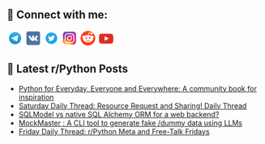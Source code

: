 ## 🔎 Connect with me:
[<img src="https://github.com/bullbesh/bullbesh/blob/main/images/Telegram.png" width="32" height="32" />](https://t.me/bullbesh)
[<img src="https://github.com/bullbesh/bullbesh/blob/main/images/VK.png" width="32" height="32" />](https://vk.com/bullbesh)
[<img src="https://github.com/bullbesh/bullbesh/blob/main/images/Twitter.png" width="32" height="32" />](https://twitter.com/bullbesh1)
[<img src="https://github.com/bullbesh/bullbesh/blob/main/images/Instagram.png" width="32" height="32" />](https://www.instagram.com/bullbesh)
[<img src="https://github.com/bullbesh/bullbesh/blob/main/images/Reddit.png" width="32" height="32" />](https://www.reddit.com/user/bullbesh)
[<img src="https://github.com/bullbesh/bullbesh/blob/main/images/YouTube.png" width="32" height="32" />](https://www.youtube.com/channel/UCtfjRs6uzgq5mfm8S06WTcg)

## 📕 Latest r/Python Posts
<!-- BLOG-POST-LIST:START -->
- [Python for Everyday, Everyone and Everywhere: A community book for inspiration](https://www.reddit.com/r/Python/comments/1brh3zq/python_for_everyday_everyone_and_everywhere_a/)
- [Saturday Daily Thread: Resource Request and Sharing! Daily Thread](https://www.reddit.com/r/Python/comments/1br3mfb/saturday_daily_thread_resource_request_and/)
- [SQLModel vs native SQL Alchemy ORM for a web backend?](https://www.reddit.com/r/Python/comments/1br19x3/sqlmodel_vs_native_sql_alchemy_orm_for_a_web/)
- [MockMaster : A CLI tool to generate fake /dummy data using LLMs](https://www.reddit.com/r/Python/comments/1bqylmk/mockmaster_a_cli_tool_to_generate_fake_dummy_data/)
- [Friday Daily Thread: r/Python Meta and Free-Talk Fridays](https://www.reddit.com/r/Python/comments/1bqavv5/friday_daily_thread_rpython_meta_and_freetalk/)
<!-- BLOG-POST-LIST:END -->
